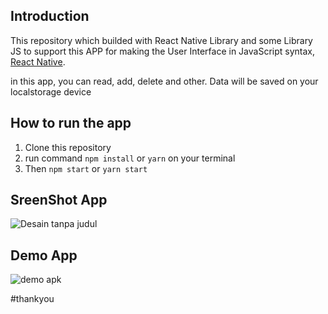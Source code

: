 ## Introduction

This repository which builded with React Native Library and some Library JS to support this APP for making the User Interface in JavaScript syntax, <a href="https://reactnative.dev">React Native</a>.

in this app, you can read, add, delete and other. Data will be saved on your localstorage device

## How to run the app
1. Clone this repository
2. run command `npm install` or `yarn` on your terminal
3. Then `npm start` or `yarn start`

## SreenShot App
![Desain tanpa judul](https://user-images.githubusercontent.com/36715964/100523791-b3475380-31e5-11eb-8ab1-2be2f68b354d.png)

## Demo App
![demo apk](https://user-images.githubusercontent.com/36715964/100523556-dbce4e00-31e3-11eb-962a-fb34c6c7bcb6.gif)

#thankyou

